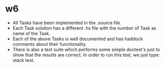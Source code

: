 # w6
- All Tasks have been implemented in the .source file. 
- Each Task solution has a different .hs file with the number of Task as name of the Task.
- Each of the above Tasks is well documented and has haddock comments about their functionality.
- There is also a test suite which performs some simple doctest's just to show that the results are correct. In order to run this test, we just type: stack test.
